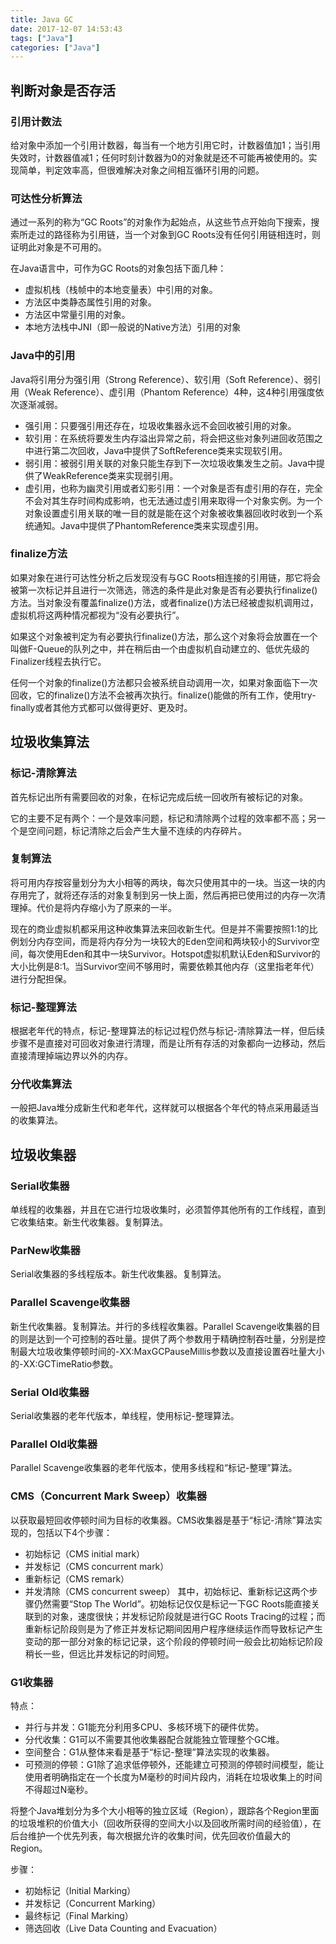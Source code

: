 ```yaml
---
title: Java GC
date: 2017-12-07 14:53:43
tags: ["Java"]
categories: ["Java"]
---
```


## 判断对象是否存活
### 引用计数法
给对象中添加一个引用计数器，每当有一个地方引用它时，计数器值加1；当引用失效时，计数器值减1；任何时刻计数器为0的对象就是还不可能再被使用的。实现简单，判定效率高，但很难解决对象之间相互循环引用的问题。

### 可达性分析算法
通过一系列的称为“GC Roots”的对象作为起始点，从这些节点开始向下搜索，搜索所走过的路径称为引用链，当一个对象到GC Roots没有任何引用链相连时，则证明此对象是不可用的。

在Java语言中，可作为GC Roots的对象包括下面几种：

- 虚拟机栈（栈帧中的本地变量表）中引用的对象。
- 方法区中类静态属性引用的对象。
- 方法区中常量引用的对象。
- 本地方法栈中JNI（即一般说的Native方法）引用的对象

### Java中的引用
Java将引用分为强引用（Strong Reference）、软引用（Soft Reference）、弱引用（Weak Reference）、虚引用（Phantom Reference）4种，这4种引用强度依次逐渐减弱。

- 强引用：只要强引用还存在，垃圾收集器永远不会回收被引用的对象。
- 软引用：在系统将要发生内存溢出异常之前，将会把这些对象列进回收范围之中进行第二次回收，Java中提供了SoftReference类来实现软引用。
- 弱引用：被弱引用关联的对象只能生存到下一次垃圾收集发生之前。Java中提供了WeakReference类来实现弱引用。
- 虚引用，也称为幽灵引用或者幻影引用：一个对象是否有虚引用的存在，完全不会对其生存时间构成影响，也无法通过虚引用来取得一个对象实例。为一个对象设置虚引用关联的唯一目的就是能在这个对象被收集器回收时收到一个系统通知。Java中提供了PhantomReference类来实现虚引用。

### finalize方法
如果对象在进行可达性分析之后发现没有与GC Roots相连接的引用链，那它将会被第一次标记并且进行一次筛选，筛选的条件是此对象是否有必要执行finalize()方法。当对象没有覆盖finalize()方法，或者finalize()方法已经被虚拟机调用过，虚拟机将这两种情况都视为“没有必要执行”。

如果这个对象被判定为有必要执行finalize()方法，那么这个对象将会放置在一个叫做F-Queue的队列之中，并在稍后由一个由虚拟机自动建立的、低优先级的Finalizer线程去执行它。

任何一个对象的finalize()方法都只会被系统自动调用一次，如果对象面临下一次回收，它的finalize()方法不会被再次执行。finalize()能做的所有工作，使用try-finally或者其他方式都可以做得更好、更及时。

## 垃圾收集算法
### 标记-清除算法
首先标记出所有需要回收的对象，在标记完成后统一回收所有被标记的对象。

它的主要不足有两个：一个是效率问题，标记和清除两个过程的效率都不高；另一个是空间问题，标记清除之后会产生大量不连续的内存碎片。

### 复制算法
将可用内存按容量划分为大小相等的两块，每次只使用其中的一块。当这一块的内存用完了，就将还存活的对象复制到另一快上面，然后再把已使用过的内存一次清理掉。代价是将内存缩小为了原来的一半。

现在的商业虚拟机都采用这种收集算法来回收新生代。但是并不需要按照1:1的比例划分内存空间，而是将内存分为一块较大的Eden空间和两块较小的Survivor空间，每次使用Eden和其中一块Survivor。Hotspot虚拟机默认Eden和Survivor的大小比例是8:1。当Survivor空间不够用时，需要依赖其他内存（这里指老年代）进行分配担保。

### 标记-整理算法
根据老年代的特点，标记-整理算法的标记过程仍然与标记-清除算法一样，但后续步骤不是直接对可回收对象进行清理，而是让所有存活的对象都向一边移动，然后直接清理掉端边界以外的内存。

### 分代收集算法
一般把Java堆分成新生代和老年代，这样就可以根据各个年代的特点采用最适当的收集算法。

## 垃圾收集器
### Serial收集器
单线程的收集器，并且在它进行垃圾收集时，必须暂停其他所有的工作线程，直到它收集结束。新生代收集器。复制算法。

### ParNew收集器
Serial收集器的多线程版本。新生代收集器。复制算法。

### Parallel Scavenge收集器
新生代收集器。复制算法。并行的多线程收集器。Parallel Scavenge收集器的目的则是达到一个可控制的吞吐量。提供了两个参数用于精确控制吞吐量，分别是控制最大垃圾收集停顿时间的-XX:MaxGCPauseMillis参数以及直接设置吞吐量大小的-XX:GCTimeRatio参数。

### Serial Old收集器
Serial收集器的老年代版本，单线程，使用标记-整理算法。

### Parallel Old收集器
Parallel Scavenge收集器的老年代版本，使用多线程和“标记-整理”算法。

### CMS（Concurrent Mark Sweep）收集器
以获取最短回收停顿时间为目标的收集器。CMS收集器是基于“标记-清除”算法实现的，包括以下4个步骤：

- 初始标记（CMS initial mark）
- 并发标记（CMS concurrent mark）
- 重新标记（CMS remark）
- 并发清除（CMS concurrent sweep）
其中，初始标记、重新标记这两个步骤仍然需要“Stop The World”。初始标记仅仅是标记一下GC Roots能直接关联到的对象，速度很快；并发标记阶段就是进行GC Roots Tracing的过程；而重新标记阶段则是为了修正并发标记期间因用户程序继续运作而导致标记产生变动的那一部分对象的标记记录，这个阶段的停顿时间一般会比初始标记阶段稍长一些，但远比并发标记的时间短。

### G1收集器
特点：

- 并行与并发：G1能充分利用多CPU、多核环境下的硬件优势。
- 分代收集：G1可以不需要其他收集器配合就能独立管理整个GC堆。
- 空间整合：G1从整体来看是基于“标记-整理”算法实现的收集器。
- 可预测的停顿：G1除了追求低停顿外，还能建立可预测的停顿时间模型，能让使用者明确指定在一个长度为M毫秒的时间片段内，消耗在垃圾收集上的时间不得超过N毫秒。

将整个Java堆划分为多个大小相等的独立区域（Region），跟踪各个Region里面的垃圾堆积的价值大小（回收所获得的空间大小以及回收所需时间的经验值），在后台维护一个优先列表，每次根据允许的收集时间，优先回收价值最大的Region。

步骤：

- 初始标记（Initial Marking）
- 并发标记（Concurrent Marking）
- 最终标记（Final Marking）
- 筛选回收（Live Data Counting and Evacuation）
